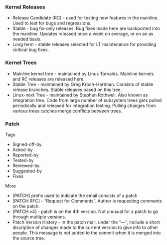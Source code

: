 ### Kernel Releases
- Release Candidate (RC) - used for testing new features in the mainline. Used to test for bugs and regressions.
- Stable - bug fix-only releases. Bug fixes made here are backported into the mainline. Updates released once a week on average, or on an as needed basis.
- Long term - stable releases selected for LT maintenance for providing ciritical bug fixes.

### Kernel Trees
- Mainline kernel tree - maintained by Linus Torvalds. Mainline kernels and RC releases are released here.
- Stable Tree - maintained by Greg Kroah-Hartman. Consists of stable release branches. Stable releases based on this tree.
- Linux-next Tree - maintained by Stephen Rothwell. Also known as Integration tree. Code from large number of subsystem trees gets pulled periodically and released for integration testing. Pulling changes from various trees catches merge conflicts between trees.

### Patch

Tags
- Signed-off-by
- Acked-by
- Reported-by
- Tested-by
- Reviewed-by
- Suggested-by
- Fixes

More 
- [PATCH] prefix used to indicate the email consists of a patch
- [PATCH RFC] - “Request for Comments”. Author is requesting comments on the patch.
- [PATCH v4] - patch is on the 4th version. Not unusual for a patch to go through multiple versions.
- Patch Version History - In the patch mail, under the “—“, include a short discription of changes made to the current version to give info to other people. This message is not added to the commit when it is merged into the source tree.
